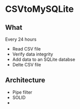 # CSVtoMySQLite

## What 
Every 24 hours
- Read CSV file
- Verify data integrity
- Add data to an SQLite databse
- Delte CSV file
  
## Architecture
- Pipe filter
- SOLID
- 

